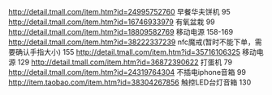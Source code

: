 http://detail.tmall.com/item.htm?id=24995752760
早餐华夫饼机 95
http://detail.tmall.com/item.htm?id=16746933979
有氧盆栽  99
http://detail.tmall.com/item.htm?id=18809582769
移动电源  158-169
http://detail.tmall.com/item.htm?id=38222337239
nfc魔戒(暂时不能下单，需要确认手指大小) 155
http://detail.tmall.com/item.htm?id=35716106325
移动电源 129
http://detail.tmall.com/item.htm?id=36872390622
打蛋机 79
http://detail.tmall.com/item.htm?id=24319764304
不插电iphone音箱 99
http://item.taobao.com/item.htm?id=38304267856
触控LED台灯音箱 130
